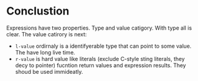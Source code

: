 # Conclustion
Expressions have two properties. Type and value catigory. With type all is clear. The value catirory is next:
- `l-value` ordirnaly is a identifyerable type that can point to some value. The have long live time.
- `r-value` is hard value like literals (exclude C-style sting literals, they decy to pointer) fucntion return values and expression results. They shoud be used immideatly.

